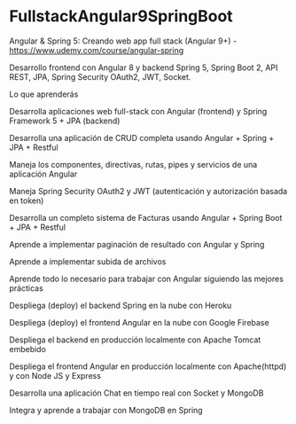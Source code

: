 # FullstackAngular9SpringBoot

Angular & Spring 5: Creando web app full stack (Angular 9+) - https://www.udemy.com/course/angular-spring

Desarrollo frontend con Angular 8 y backend Spring 5, Spring Boot 2, API REST, JPA, Spring Security OAuth2, JWT, Socket.

Lo que aprenderás

Desarrolla aplicaciones web full-stack con Angular (frontend) y Spring Framework 5 + JPA (backend)

Desarrolla una aplicación de CRUD completa usando Angular + Spring + JPA + Restful

Maneja los componentes, directivas, rutas, pipes y servicios de una aplicación Angular

Maneja Spring Security OAuth2 y JWT (autenticación y autorización basada en token)

Desarrolla un completo sistema de Facturas usando Angular + Spring Boot + JPA + Restful

Aprende a implementar paginación de resultado con Angular y Spring

Aprende a implementar subida de archivos

Aprende todo lo necesario para trabajar con Angular siguiendo las mejores prácticas

Despliega (deploy) el backend Spring en la nube con Heroku

Despliega (deploy) el frontend Angular en la nube con Google Firebase

Despliega el backend en producción localmente con Apache Tomcat embebido

Despliega el frontend Angular en producción localmente con Apache(httpd) y con Node JS y Express

Desarrolla una aplicación Chat en tiempo real con Socket y MongoDB

Integra y aprende a trabajar con MongoDB en Spring
